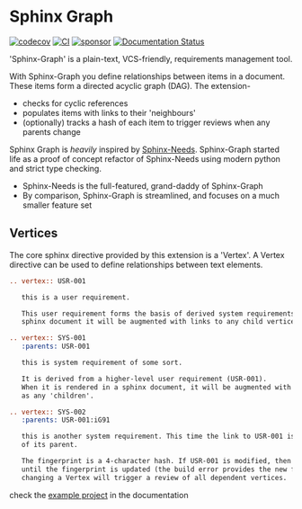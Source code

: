 # Sphinx Graph

[![codecov](https://codecov.io/gh/danieleades/sphinx-graph/branch/main/graph/badge.svg?token=WLPNTQXHrK)](https://codecov.io/gh/danieleades/sphinx-graph)
[![CI](https://github.com/danieleades/sphinx-graph/actions/workflows/ci.yaml/badge.svg)](https://github.com/danieleades/sphinx-graph/actions/workflows/ci.yaml)
[![sponsor](https://img.shields.io/static/v1?label=Sponsor&message=%E2%9D%A4&logo=GitHub&color=%23fe8e86)](https://github.com/sponsors/danieleades)
[![Documentation Status](https://readthedocs.org/projects/sphinx-graph/badge/?version=main)](https://sphinx-graph.readthedocs.io/en/main/?badge=main)

'Sphinx-Graph' is a plain-text, VCS-friendly, requirements management tool.

With Sphinx-Graph you define relationships between items in a document. These items form a directed acyclic graph (DAG). The extension-

- checks for cyclic references
- populates items with links to their 'neighbours'
- (optionally) tracks a hash of each item to trigger reviews when any parents change

Sphinx Graph is *heavily* inspired by [Sphinx-Needs](https://github.com/useblocks/sphinx-needs). Sphinx-Graph started life as a proof of concept refactor of Sphinx-Needs using modern python and strict type checking.

- Sphinx-Needs is the full-featured, grand-daddy of Sphinx-Graph
- By comparison, Sphinx-Graph is streamlined, and focuses on a much smaller feature set

## Vertices

The core sphinx directive provided by this extension is a 'Vertex'. A Vertex directive can be used to define relationships between text elements.

```rst
.. vertex:: USR-001

   this is a user requirement.

   This user requirement forms the basis of derived system requirements. When it is rendered in a
   sphinx document it will be augmented with links to any child vertices.

.. vertex:: SYS-001
   :parents: USR-001

   this is system requirement of some sort.

   It is derived from a higher-level user requirement (USR-001).
   When it is rendered in a sphinx document, it will be augmented with links to its parent as well
   as any 'children'.

.. vertex:: SYS-002
   :parents: USR-001:iG91

   this is another system requirement. This time the link to USR-001 is tracking the 'fingerprint'
   of its parent.

   The fingerprint is a 4-character hash. If USR-001 is modified, then SYS-002 will fail the build
   until the fingerprint is updated (the build error provides the new fingerprint). This means that
   changing a Vertex will trigger a review of all dependent vertices.
```

check the [example project](https://github.com/danieleades/sphinx-graph/tree/improve-docs/docs/src/example) in the documentation
